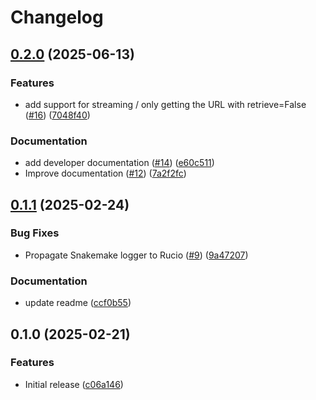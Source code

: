 # Changelog

## [0.2.0](https://github.com/bouweandela/snakemake-storage-plugin-rucio/compare/v0.1.1...v0.2.0) (2025-06-13)


### Features

* add support for streaming / only getting the URL with retrieve=False ([#16](https://github.com/bouweandela/snakemake-storage-plugin-rucio/issues/16)) ([7048f40](https://github.com/bouweandela/snakemake-storage-plugin-rucio/commit/7048f4023c870ff39af84ebd9dc5de05f491bc60))


### Documentation

* add developer documentation ([#14](https://github.com/bouweandela/snakemake-storage-plugin-rucio/issues/14)) ([e60c511](https://github.com/bouweandela/snakemake-storage-plugin-rucio/commit/e60c511b359183ee519e9163d4a1c18267cb4d0c))
* Improve documentation ([#12](https://github.com/bouweandela/snakemake-storage-plugin-rucio/issues/12)) ([7a2f2fc](https://github.com/bouweandela/snakemake-storage-plugin-rucio/commit/7a2f2fc58828ccf6309974e2ff2f52c019137b98))

## [0.1.1](https://github.com/bouweandela/snakemake-storage-plugin-rucio/compare/v0.1.0...v0.1.1) (2025-02-24)


### Bug Fixes

* Propagate Snakemake logger to Rucio ([#9](https://github.com/bouweandela/snakemake-storage-plugin-rucio/issues/9)) ([9a47207](https://github.com/bouweandela/snakemake-storage-plugin-rucio/commit/9a47207e8cb80fcd291fcf0fa6c5d22a05e8d328))


### Documentation

* update readme ([ccf0b55](https://github.com/bouweandela/snakemake-storage-plugin-rucio/commit/ccf0b552c7d85b9e6ece124bdbf9598dc65e862a))

## 0.1.0 (2025-02-21)


### Features

* Initial release ([c06a146](https://github.com/bouweandela/snakemake-storage-plugin-rucio/commit/c06a1466e8bdb37c72a8079bb8fccedddf84bbf6))
